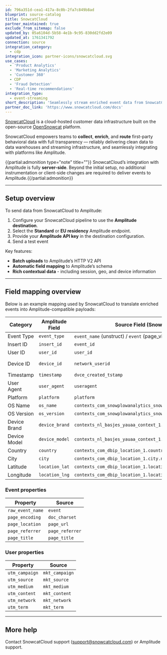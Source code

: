 ```yaml
---
id: 796a351d-cea1-417a-8c0b-2fa7c849b8ad
blueprint: source-catalog
title: SnowcatCloud
partner_maintained: true
exclude_from_sitemap: false
updated_by: 05a6104d-5b58-4e1b-9c95-830dd2fd2e09
updated_at: 1761341792
connection: source
integration_category:
  - cdp
integration_icon: partner-icons/snowcatcloud.svg
use_cases:
  - 'Product Analytics'
  - 'Marketing Analytics'
  - 'Customer 360'
  - CDP
  - 'Fraud Detection'
  - 'Real-time recommendations'
integration_type:
  - event-streaming
short_description: 'Seamlessly stream enriched event data from SnowcatCloud into Amplitude for advanced analytics.'
partner_doc_link: 'https://www.snowcatcloud.com/docs'
---
```

[SnowcatCloud](https://www.snowcatcloud.com) is a cloud-hosted customer data infrastructure built on the open-source [OpenSnowcat](https://opensnowcat.io) platform.

SnowcatCloud empowers teams to **collect**, **enrich**, and **route** first-party behavioral data with full transparency — reliably delivering clean data to data warehouses and streaming infrastructure, and seamlessly integrating with platforms like Amplitude.

{{partial:admonition type="note" title=""}}
SnowcatCloud’s integration with Amplitude is fully **server-side**. Beyond the initial setup, no additional instrumentation or client-side changes are required to deliver events to Amplitude.{{/partial:admonition}}



---

## Setup overview

To send data from SnowcatCloud to Amplitude:

1. Configure your SnowcatCloud pipeline to use the **Amplitude destination**.
2. Select the **Standard** or **EU residency** Amplitude endpoint.
3. Provide your **Amplitude API key** in the destination configuration.
4. Send a test event

Key features:

* **Batch uploads** to Amplitude’s HTTP V2 API
* **Automatic field mapping** to Amplitude’s schema
* **Rich contextual data** - including session, geo, and device information

---

## Field mapping overview

Below is an example mapping used by SnowcatCloud to translate enriched events into Amplitude-compatible payloads:

| Category     | Amplitude Field | Source Field (SnowcatCloud Enriched)                                         | Format/Notes       |
| ------------ | --------------- | ----------------------------------------------------------------------- | ------------------ |
| Event Type   | `event_type`    | `event_name` (unstruct) / `event` (page_view)                           | Trimmed            |
| Insert ID    | `insert_id`     | `event_id`                                                              |                    |
| User ID      | `user_id`       | `user_id`                                                               | Sanitized          |
| Device ID    | `device_id`     | `network_userid`                                                        | Resolved device ID |
| Timestamp    | `timestamp`     | `dvce_created_tstamp`                                                   | Unix ms            |
| User Agent   | `user_agent`    | `useragent`                                                             |                    |
| Platform     | `platform`      | `platform`                                                              |                    |
| OS Name      | `os_name`       | `contexts_com_snowplowanalytics_snowplow_ua_parser_context_1.osFamily`  |                    |
| OS Version   | `os_version`    | `contexts_com_snowplowanalytics_snowplow_ua_parser_context_1.osVersion` |                    |
| Device Brand | `device_brand`  | `contexts_nl_basjes_yauaa_context_1.deviceBrand`                        |                    |
| Device Model | `device_model`  | `contexts_nl_basjes_yauaa_context_1.deviceName`                         |                    |
| Country      | `country`       | `contexts_com_dbip_location_1.country.names.en`                         |                    |
| City         | `city`          | `contexts_com_dbip_location_1.city.names.en`                            |                    |
| Latitude     | `location_lat`  | `contexts_com_dbip_location_1.location.latitude`                        |                    |
| Longitude    | `location_lng`  | `contexts_com_dbip_location_1.location.longitude`                       |                    |

### Event properties

| Property         | Source          |
| ---------------- | --------------- |
| `raw_event_name` | `event`         |
| `page_encoding`  | `doc_charset`   |
| `page_location`  | `page_url`      |
| `page_referrer`  | `page_referrer` |
| `page_title`     | `page_title`    |

### User properties

| Property       | Source         |
| -------------- | -------------- |
| `utm_campaign` | `mkt_campaign` |
| `utm_source`   | `mkt_source`   |
| `utm_medium`   | `mkt_medium`   |
| `utm_content`  | `mkt_content`  |
| `utm_network`  | `mkt_network`  |
| `utm_term`     | `mkt_term`     |

---


## More help

Contact SnowcatCloud support ([support@snowcatcloud.com](mailto:support@snowcatcloud.com)) or Amplitude support.